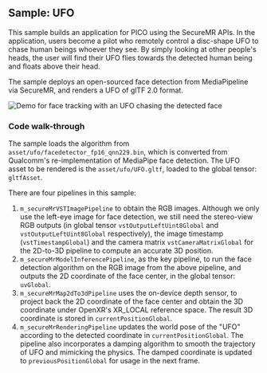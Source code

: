 ## Sample: UFO

This sample builds an application for PICO using the
SecureMR APIs. In the application, users become a 
pilot who remotely control a disc-shape UFO to chase
human beings whoever they see. By simply looking 
at other people's heads, the user will find their UFO
flies towards the detected human being and floats
above their head. 

The sample deploys an open-sourced face detection from
MediaPipeline via SecureMR, and renders a UFO of
glTF 2.0 format. 

![Demo for face tracking with an UFO chasing the detected face](../../docs/Demo-UFO.gif)

### Code walk-through

The sample loads the algorithm from `asset/ufo/facedetector_fp16_qnn229.bin`, which is
converted from Qualcomm's re-implementation of MediaPipe face detection. The UFO asset to be
rendered is the `asset/ufo/UFO.gltf`, loaded to the global tensor: `gltfAsset`. 

There are four pipelines in this sample: 

1. `m_secureMrVSTImagePipeline` to obtain the RGB images. Although we only use the left-eye 
    image for face detection, we still need the stereo-view RGB outputs (in global tensor
    `vstOutputLeftUint8Global` and `vstOutputLeftUint8Global` respectively), the image timestamp
    (`vstTimestampGlobal`) and the camera matrix `vstCameraMatrixGlobal` for the 2D-to-3D pipeline
    to compute an accurate 3D position. 
2. `m_secureMrModelInferencePipeline`, as the key pipeline, to run the face detection
    algorithm on the RGB image from the above pipeline, and outputs the 2D coordinate
    of the face center, in the global tensor: `uvGlobal`.
3. `m_secureMrMap2dTo3dPipeline` uses the on-device depth sensor, to project back the
    2D coordinate of the face center and obtain the 3D coordinate under OpenXR's 
    XR_LOCAL reference space. The result 3D coordinate is stored in `currentPositionGlobal`.
4. `m_secureMrRenderingPipeline` updates the world pose of the "UFO" according to the detected
    coordinate in `currentPositionGlobal`. The pipeline also incorporates a damping algorithm
    to smooth the trajectory of UFO and mimicking the physics. The damped coordinate is
    updated to `previousPositionGlobal` for usage in the next frame. 
